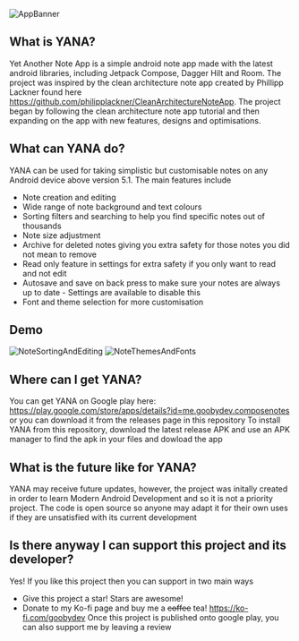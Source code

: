 ![AppBanner](https://user-images.githubusercontent.com/70377808/212323802-cfe0293d-9ac1-4e89-be4a-16c19f7ac7d4.png)


## What is YANA?
Yet Another Note App is a simple android note app made with the latest android libraries, including Jetpack Compose, Dagger Hilt and Room. The project was inspired by the clean architecture note app created by Phillipp Lackner found here https://github.com/philipplackner/CleanArchitectureNoteApp. The project began by following the clean architecture note app tutorial and then expanding on the app with new features, designs and optimisations. 

## What can YANA do?
YANA can be used for taking simplistic but customisable notes on any Android device above version 5.1. The main features include 
* Note creation and editing
* Wide range of note background and text colours
* Sorting filters and searching to help you find specific notes out of thousands
* Note size adjustment
* Archive for deleted notes giving you extra safety for those notes you did not mean to remove
* Read only feature in settings for extra safety if you only want to read and not edit
* Autosave and save on back press to make sure your notes are always up to date - Settings are available to disable this 
* Font and theme selection for more customisation

## Demo
![NoteSortingAndEditing](https://user-images.githubusercontent.com/70377808/212318932-e8f48bd5-46fc-46b7-ac63-ad47002eb7fc.gif) 
![NoteThemesAndFonts](https://user-images.githubusercontent.com/70377808/212319031-670e3fa2-eb57-4c04-9787-765f8fa45957.gif)

## Where can I get YANA? 
You can get YANA on Google play here: https://play.google.com/store/apps/details?id=me.goobydev.composenotes or you can download it from the releases page in this repository 
To install YANA from this repository, download the latest release APK and use an APK manager to find the apk in your files and dowload the app

## What is the future like for YANA? 
YANA may receive future updates, however, the project was initally created in order to learn Modern Android Development and so it is not a priority project. The code is open source so anyone may adapt it for their own uses if they are unsatisfied with its current development 

## Is there anyway I can support this project and its developer?
Yes! If you like this project then you can support in two main ways
- Give this project a star! Stars are awesome!
- Donate to my Ko-fi page and buy me a ~~coffee~~ tea! https://ko-fi.com/goobydev
Once this project is published onto google play, you can also support me by leaving a review 
